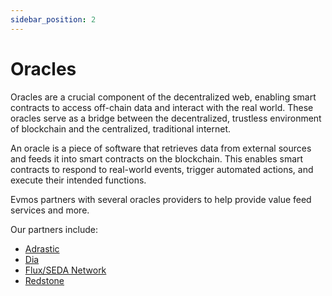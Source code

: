 ```yaml
---
sidebar_position: 2
---
```


# Oracles

Oracles are a crucial component of the decentralized web, enabling smart contracts to access off-chain data and interact with the real world. These oracles serve as a bridge between the decentralized, trustless environment of blockchain and the centralized, traditional internet.

An oracle is a piece of software that retrieves data from external sources and feeds it into smart contracts on the blockchain. This enables smart contracts to respond to real-world events, trigger automated actions, and execute their intended functions.

Evmos partners with several oracles providers to help provide value feed services and more.

Our partners include:

- [Adrastic](https://docs.adrastia.io/)
- [Dia](https://docs.diadata.org/introduction/readme)
- [Flux/SEDA Network](https://docs.seda.xyz/seda-network/introduction/the-oracle-problem)
- [Redstone](https://docs.redstone.finance/docs/introduction)
